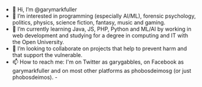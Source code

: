 - 👋 Hi, I’m @garymarkfuller
- 👀 I’m interested in programming (especially AI/ML), forensic psychology, politics, physics, science fiction, fantasy, music and gaming.
- 🌱 I’m currently learning Java, JS, PHP, Python and ML/AI by working in web development and studying for a degree in computing and IT with the Open University.
- 💞️ I’m looking to collaborate on projects that help to prevent harm and that support the vulnerable.
- 📫 How to reach me: I'm on Twitter as garygabbles, on Facebook as garymarkfuller and on most other platforms as phobosdeimosg (or just phobosdeimos). - 

<!---
garymarkfuller/garymarkfuller is a ✨ special ✨ repository because its `README.md` (this file) appears on your GitHub profile.
You can click the Preview link to take a look at your changes.
--->
